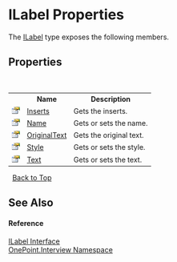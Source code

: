 # ILabel Properties
 

The <a href="T_OnePoint_Interview_ILabel">ILabel</a> type exposes the following members.


## Properties
&nbsp;<table><tr><th></th><th>Name</th><th>Description</th></tr><tr><td>![Public property](media/pubproperty.gif "Public property")</td><td><a href="P_OnePoint_Interview_ILabel_Inserts">Inserts</a></td><td>
Gets the inserts.</td></tr><tr><td>![Public property](media/pubproperty.gif "Public property")</td><td><a href="P_OnePoint_Interview_ILabel_Name">Name</a></td><td>
Gets or sets the name.</td></tr><tr><td>![Public property](media/pubproperty.gif "Public property")</td><td><a href="P_OnePoint_Interview_ILabel_OriginalText">OriginalText</a></td><td>
Gets the original text.</td></tr><tr><td>![Public property](media/pubproperty.gif "Public property")</td><td><a href="P_OnePoint_Interview_ILabel_Style">Style</a></td><td>
Gets or sets the style.</td></tr><tr><td>![Public property](media/pubproperty.gif "Public property")</td><td><a href="P_OnePoint_Interview_ILabel_Text">Text</a></td><td>
Gets or sets the text.</td></tr></table>&nbsp;
<a href="#ilabel-properties">Back to Top</a>

## See Also


#### Reference
<a href="T_OnePoint_Interview_ILabel">ILabel Interface</a><br /><a href="N_OnePoint_Interview">OnePoint.Interview Namespace</a><br />